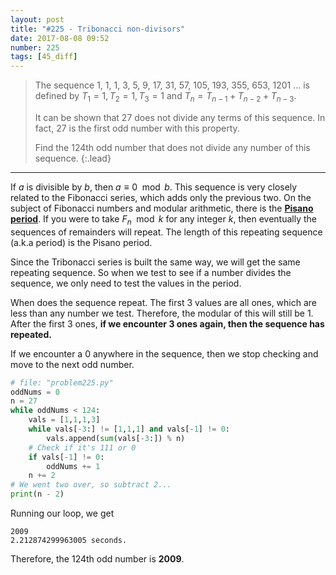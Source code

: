 ```yaml
---
layout: post
title: "#225 - Tribonacci non-divisors"
date: 2017-08-08 09:52
number: 225
tags: [45_diff]
---
```

> The sequence 1, 1, 1, 3, 5, 9, 17, 31, 57, 105, 193, 355, 653, 1201 ... is defined by $T_1=1, T_2=1, T_3=1$ and $T_n=T_{n-1}+T_{n-2}+T_{n-3}$.
>
> It can be shown that 27 does not divide any terms of this sequence. In fact, 27 is the first odd number with this property.
>
> Find the 124th odd number that does not divide any number of this sequence.
{:.lead}
* * *

If $a$ is divisible by $b$, then $a\equiv 0\mod b$. This sequence is very closely related to the Fibonacci series, which adds only the previous two. On the subject of Fibonacci numbers and modular arithmetic, there is the [**Pisano period**](https://en.wikipedia.org/wiki/Pisano_period). If you were to take $F_n\mod k$ for any integer $k$, then eventually the sequences of remainders will repeat. The length of this repeating sequence (a.k.a period) is the Pisano period. 

Since the Tribonacci series is built the same way, we will get the same repeating sequence. So when we test to see if a number divides the sequence, we only need to test the values in the period.

When does the sequence repeat. The first 3 values are all ones, which are less than any number we test. Therefore, the modular of this will still be 1. After the first 3 ones, **if we encounter 3 ones again, then the sequence has repeated.**

If we encounter a 0 anywhere in the sequence, then we stop checking and move to the next odd number.
```python
# file: "problem225.py"
oddNums = 0
n = 27
while oddNums < 124:
    vals = [1,1,1,3]
    while vals[-3:] != [1,1,1] and vals[-1] != 0:
        vals.append(sum(vals[-3:]) % n)
    # Check if it's 111 or 0
    if vals[-1] != 0:
        oddNums += 1
    n += 2
# We went two over, so subtract 2...
print(n - 2)
```
Running our loop, we get
```
2009
2.212874299963005 seconds.
```
Therefore, the 124th odd number is **2009**.